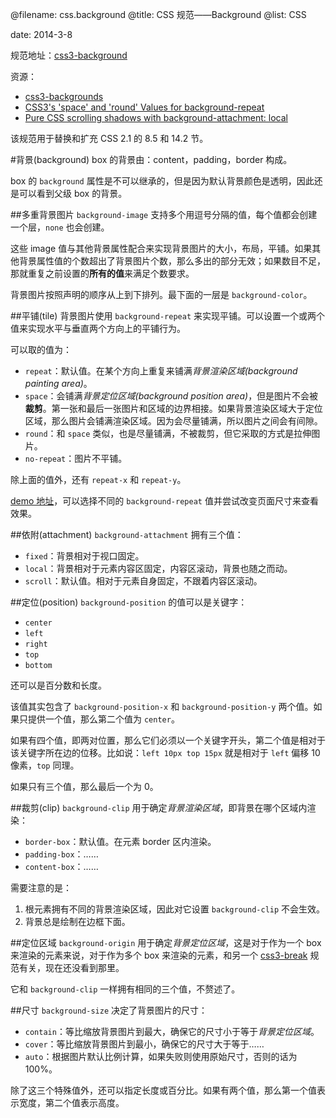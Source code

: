 @filename: css.background
@title: CSS 规范——Background
@list: CSS

date: 2014-3-8

规范地址：[css3-background](http://www.w3.org/TR/css3-background/)

资源：

- [css3-backgrounds](http://www.slideshare.net/maxdesign/css3-backgrounds)
- [CSS3's 'space' and 'round' Values for background-repeat](http://www.impressivewebs.com/space-round-css3-background/)
- [Pure CSS scrolling shadows with background-attachment: local](http://lea.verou.me/2012/04/background-attachment-local/)

该规范用于替换和扩充 CSS 2.1 的 8.5 和 14.2 节。

#背景(background)
box 的背景由：content，padding，border 构成。

box 的 `background` 属性是不可以继承的，但是因为默认背景颜色是透明，因此还是可以看到父级 box 的背景。

##多重背景图片
`background-image` 支持多个用逗号分隔的值，每个值都会创建一个层，`none` 也会创建。

这些 image 值与其他背景属性配合来实现背景图片的大小，布局，平铺。如果其他背景属性值的个数超出了背景图片个数，那么多出的部分无效；如果数目不足，那就重复之前设置的**所有的值**来满足个数要求。

背景图片按照声明的顺序从上到下排列。最下面的一层是 `background-color`。

##平铺(tile)
背景图片使用 `background-repeat` 来实现平铺。可以设置一个或两个值来实现水平与垂直两个方向上的平铺行为。

可以取的值为：

- `repeat`：默认值。在某个方向上重复来铺满*背景渲染区域(background painting area)*。
- `space`：会铺满*背景定位区域(background position area)*，但是图片不会被**裁剪**。第一张和最后一张图片和区域的边界相接。如果背景渲染区域大于定位区域，那么图片会铺满渲染区域。因为会尽量铺满，所以图片之间会有间隙。
- `round`：和 `space` 类似，也是尽量铺满，不被裁剪，但它采取的方式是拉伸图片。
- `no-repeat`：图片不平铺。

除上面的值外，还有 `repeat-x` 和 `repeat-y`。

[demo 地址](http://sunnylost.com/demo/learn/background-repeat.html)，可以选择不同的 `background-repeat` 值并尝试改变页面尺寸来查看效果。

##依附(attachment)
`background-attachment` 拥有三个值：

- `fixed`：背景相对于视口固定。
- `local`：背景相对于元素内容区固定，内容区滚动，背景也随之而动。
- `scroll`：默认值。相对于元素自身固定，不跟着内容区滚动。

##定位(position)
`background-position` 的值可以是关键字：

- `center`
- `left`
- `right`
- `top`
- `bottom`

还可以是百分数和长度。

该值其实包含了 `background-position-x` 和 `background-position-y` 两个值。如果只提供一个值，那么第二个值为 `center`。

如果有四个值，即两对位置，那么它们必须以一个关键字开头，第二个值是相对于该关键字所在边的位移。比如说：`left 10px top 15px` 就是相对于 `left` 偏移 10 像素，`top` 同理。

如果只有三个值，那么最后一个为 0。

##裁剪(clip)
`background-clip` 用于确定*背景渲染区域*，即背景在哪个区域内渲染：

- `border-box`：默认值。在元素 border 区内渲染。
- `padding-box`：……
- `content-box`：……

需要注意的是：

1. 根元素拥有不同的背景渲染区域，因此对它设置 `background-clip` 不会生效。
2. 背景总是绘制在边框下面。

##定位区域
`background-origin` 用于确定*背景定位区域*，这是对于作为一个 box 来渲染的元素来说，对于作为多个 box 来渲染的元素，和另一个 [css3-break](http://www.w3.org/TR/css3-break/) 规范有关，现在还没看到那里。

它和 `background-clip` 一样拥有相同的三个值，不赘述了。

##尺寸
`background-size` 决定了背景图片的尺寸：

- `contain`：等比缩放背景图片到最大，确保它的尺寸小于等于*背景定位区域*。
- `cover`：等比缩放背景图片到最小，确保它的尺寸大于等于……
- `auto`：根据图片默认比例计算，如果失败则使用原始尺寸，否则的话为 100%。

除了这三个特殊值外，还可以指定长度或百分比。如果有两个值，那么第一个值表示宽度，第二个值表示高度。
